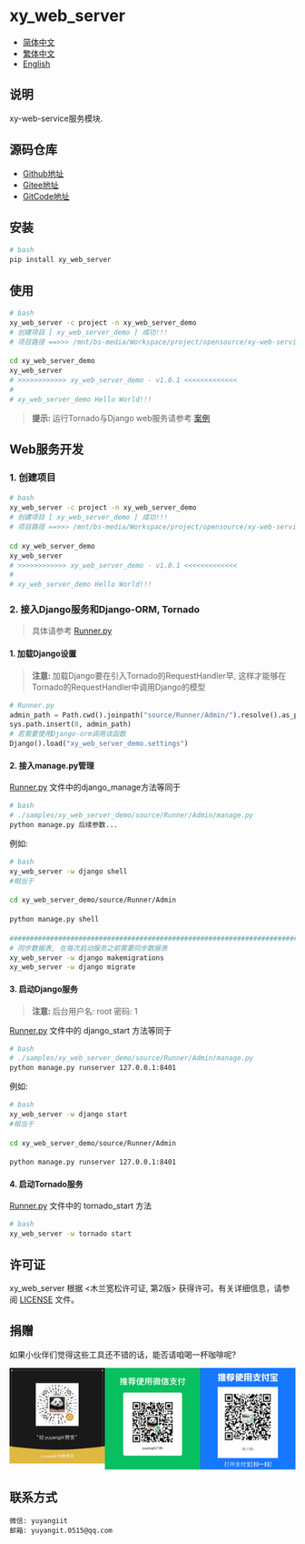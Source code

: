 <!--
 * @Author: 余洋 yuyangit.0515@qq.com
 * @Date: 2024-10-18 13:02:23
 * @LastEditors: 余洋 yuyangit.0515@qq.com
 * @LastEditTime: 2024-10-23 20:51:38
 * @FilePath: /xy_web_server/README.md
 * @Description: 这是默认设置,请设置`customMade`, 打开koroFileHeader查看配置 进行设置: https://github.com/OBKoro1/koro1FileHeader/wiki/%E9%85%8D%E7%BD%AE
-->
# xy_web_server

- [简体中文](readme/README_zh_CN.md)
- [繁体中文](readme/README_zh_TW.md)
- [English](readme/README_en.md)

## 说明

xy-web-service服务模块.

## 源码仓库

- <a href="https://github.com/xy-web-service/xy_web_server.git" target="_blank">Github地址</a>  
- <a href="https://gitee.com/xy-opensource/xy_web_server.git" target="_blank">Gitee地址</a>  
- <a href="https://gitcode.com/xy-opensource/xy_web_server.git" target="_blank">GitCode地址</a>  

## 安装

```bash
# bash
pip install xy_web_server
```

## 使用

```bash
# bash
xy_web_server -c project -n xy_web_server_demo
# 创建项目 [ xy_web_server_demo ] 成功!!!
# 项目路径 ==>>> /mnt/bs-media/Workspace/project/opensource/xy-web-service/xy_web_server/test/xy_web_server_demo

cd xy_web_server_demo
xy_web_server
# >>>>>>>>>>>> xy_web_server_demo - v1.0.1 <<<<<<<<<<<<<
#
# xy_web_server_demo Hello World!!!
```

> <b>提示: </b> 运行Tornado与Django web服务请参考 [案例](./samples/xy_web_server_demo)

## Web服务开发

### 1. 创建项目
```bash
# bash
xy_web_server -c project -n xy_web_server_demo
# 创建项目 [ xy_web_server_demo ] 成功!!!
# 项目路径 ==>>> /mnt/bs-media/Workspace/project/opensource/xy-web-service/xy_web_server/test/xy_web_server_demo

cd xy_web_server_demo
xy_web_server
# >>>>>>>>>>>> xy_web_server_demo - v1.0.1 <<<<<<<<<<<<<
#
# xy_web_server_demo Hello World!!!
```
### 2. 接入Django服务和Django-ORM, Tornado

> 具体请参考 [Runner.py](./samples/xy_web_server_demo/source/Runner/Runner.py)

#### 1. 加载Django设置

> <b>注意: </b> 加载Django要在引入Tornado的RequestHandler早, 这样才能够在Tornado的RequestHandler中调用Django的模型
```python
# Runner.py
admin_path = Path.cwd().joinpath("source/Runner/Admin/").resolve().as_posix()
sys.path.insert(0, admin_path)
# 若需要使用Django-orm调用该函数
Django().load("xy_web_server_demo.settings")
```

#### 2. 接入manage.py管理

[Runner.py](./samples/xy_web_server_demo/source/Runner/Runner.py) 文件中的django_manage方法等同于
```bash
# bash
# ./samples/xy_web_server_demo/source/Runner/Admin/manage.py
python manage.py 后续参数...
```

例如: 
```bash
# bash
xy_web_server -w django shell
#相当于

cd xy_web_server_demo/source/Runner/Admin

python manage.py shell

#############################################################################
# 同步数据表, 在每次启动服务之前需要同步数据表
xy_web_server -w django makemigrations
xy_web_server -w django migrate

```

#### 3. 启动Django服务

> <b>注意: </b> 后台用户名: root  密码: 1

[Runner.py](./samples/xy_web_server_demo/source/Runner/Runner.py) 文件中的 django_start 方法等同于
```bash
# bash
# ./samples/xy_web_server_demo/source/Runner/Admin/manage.py
python manage.py runserver 127.0.0.1:8401
```
例如: 
```bash
# bash
xy_web_server -w django start
#相当于

cd xy_web_server_demo/source/Runner/Admin

python manage.py runserver 127.0.0.1:8401
```

#### 4. 启动Tornado服务

[Runner.py](./samples/xy_web_server_demo/source/Runner/Runner.py) 文件中的 tornado_start 方法
```bash
# bash
xy_web_server -w tornado start
```

## 许可证
xy_web_server 根据 <木兰宽松许可证, 第2版> 获得许可。有关详细信息，请参阅 [LICENSE](LICENSE) 文件。

## 捐赠
如果小伙伴们觉得这些工具还不错的话，能否请咱喝一杯咖啡呢?  

![Pay-Total](./readme/Pay-Total.png)


## 联系方式

```
微信: yuyangiit
邮箱: yuyangit.0515@qq.com
```